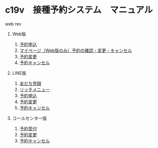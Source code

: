 # c19v　接種予約システム　マニュアル
web rev  
1. Web版    
   1. [予約申込](https://github.com/78tch/c19v/blob/main/Web_ver/1Web_yoyaku.md)  
   2. [マイページ（Web版のみ）予約の確認・変更・キャンセル](https://github.com/78tch/c19v/blob/main/Web_ver/2Web_mypage.md)
   3. [予約変更](https://github.com/78tch/c19v/blob/main/Web_ver/3Web_henkou.md)  
   4. [予約キャンセル](https://github.com/78tch/c19v/blob/main/Web_ver/4Web_cancel.md)   

2. LINE版  
   1. [友だち登録](https://github.com/78tch/c19v/blob/main/LINE_ver/1LINE_start.md)   
   2. [リッチメニュー](https://github.com/78tch/c19v/blob/main/LINE_ver/2LINE_richmenu.md)
   3. [予約申込](https://github.com/78tch/c19v/blob/main/LINE_ver/3LINE_yoyaku.md)  
   4. [予約変更](https://github.com/78tch/c19v/blob/main/LINE_ver/4LINE_henkou.md)  
   5. [予約キャンセル](https://github.com/78tch/c19v/blob/main/LINE_ver/5LINE_cancel.md)   

3. コールセンター版  
   1. [予約受付](https://github.com/78tch/c19v/blob/main/Callcenter_ver/1Callcenter_yoyaku.md)  
   2. [予約変更](https://github.com/78tch/c19v/blob/main/Callcenter_ver/2Callcenter_henkou.md)
   3. [予約キャンセル](https://github.com/78tch/c19v/blob/main/Callcenter_ver/3Callcenter_cancel.md)  
  



